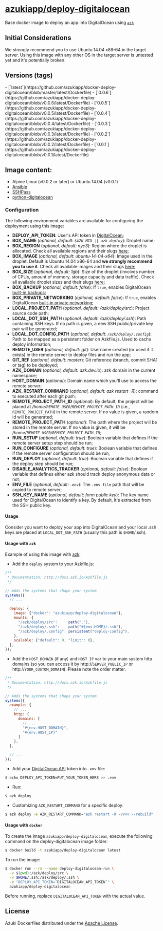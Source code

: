 [azukiapp/deploy-digitalocean](http://images.azk.io/#/deploy-digitalocean)
==================

Base docker image to deploy an app into DigitalOcean using [`azk`](http://azk.io)

Initial Considerations
---

We strongly recommend you to use Ubuntu 14.04 x86-64 in the target server.
Using this image with any other OS in the target server is untested yet and it's potentially broken.

Versions (tags)
---

<versions>
- [`latest`](https://github.com/azukiapp/docker-deploy-digitalocean/blob/master/latest/Dockerfile)
- [`0.0.6`](https://github.com/azukiapp/docker-deploy-digitalocean/blob/v0.0.6/latest/Dockerfile)
- [`0.0.5`](https://github.com/azukiapp/docker-deploy-digitalocean/blob/v0.0.5/latest/Dockerfile)
- [`0.0.4`](https://github.com/azukiapp/docker-deploy-digitalocean/blob/v0.0.4/latest/Dockerfile)
- [`0.0.3`](https://github.com/azukiapp/docker-deploy-digitalocean/blob/v0.0.3/latest/Dockerfile)
- [`0.0.2`](https://github.com/azukiapp/docker-deploy-digitalocean/blob/v0.0.2/latest/Dockerfile)
- [`0.0.1`](https://github.com/azukiapp/docker-deploy-digitalocean/blob/v0.0.1/latest/Dockerfile)
</versions>

Image content:
---

- Alpine Linux (v0.0.2 or later) or Ubuntu 14.04 (v0.0.1)
- [Ansible](http://www.ansible.com)
- [SSHPass](http://sourceforge.net/projects/sshpass/)
- [python-digitalocean](https://github.com/koalalorenzo/python-digitalocean)

### Configuration

The following environment variables are available for configuring the deployment using this image:

- **DEPLOY_API_TOKEN**: User's API token in [DigitalOcean][do-api-token];
- **BOX_NAME** (*optional, default: `$AZK_MID || azk-deploy`*): Droplet name;
- **BOX_REGION** (*optional, default: nyc3*): Region where the droplet is allocated. Check all available regions and their slugs [here](https://developers.digitalocean.com/documentation/v2/#list-all-regions);
- **BOX_IMAGE** (*optional, default: ubuntu-14-04-x64*): Image used in the droplet. Default is Ubuntu 14.04 x86-64 and **we strongly recommend you to use it**. Check all available images and their slugs [here](https://developers.digitalocean.com/documentation/v2/#list-all-distribution-images);
- **BOX_SIZE** (*optional, default: 1gb*): Size of the droplet (involves number of CPUs, amount of memory, storage capacity and data traffic). Check all available droplet sizes and their slugs [here](https://developers.digitalocean.com/documentation/v2/#list-all-sizes);
- **BOX_BACKUP** (*optional, default: false*): If `true`, enables DigitalOcean [built-in backups](https://www.digitalocean.com/help/technical/backup/);
- **BOX_PRIVATE_NETWORKING** (*optional, default: false*): If `true`, enables DigitalOcean [built-in private networking](https://www.digitalocean.com/company/blog/introducing-private-networking/);
- **LOCAL_PROJECT_PATH** (*optional, default: /azk/deploy/src*): Project source code path;
- **LOCAL_DOT_SSH_PATH** (*optional, default: /azk/deploy/.ssh*): Path containing SSH keys. If no path is given, a new SSH public/private key pair will be generated;
- **LOCAL_DOT_CONFIG_PATH** (*optional, default: `/azk/deploy/.config`*): Path to be mapped as a persistent folder on Azkfile.js. Used to cache deploy information;
- **REMOTE_USER** (*optional, default: git*): Username created (or used if it exists) in the remote server to deploy files and run the app;
- **GIT_REF** (*optional, default: master*): Git reference (branch, commit SHA1 or tag) to be deployed;
- **AZK_DOMAIN** (*optional, default: azk.dev.io*): azk domain in the current namespace;
- **HOST_DOMAIN** (*optional*): Domain name which you'll use to access the remote server;
- **AZK_RESTART_COMMAND** (*optional, default: azk restart -R*): command to executed after each git push;
- **REMOTE_PROJECT_PATH_ID** (*optional*): By default, the project will be placed at */home/`REMOTE_USER`/`REMOTE_PROJECT_PATH_ID`* (i.e., `REMOTE_PROJECT_PATH`) in the remote server. If no value is given, a random id will be generated;
- **REMOTE_PROJECT_PATH** (*optional*): The path where the project will be stored in the remote server. If no value is given, it will be */home/`REMOTE_USER`/`REMOTE_PROJECT_PATH_ID`*;
- **RUN_SETUP** (*optional, default: true*): Boolean variable that defines if the remote server setup step should be run;
- **RUN_CONFIGURE** (*optional, default: true*): Boolean variable that defines if the remote server configuration should be run;
- **RUN_DEPLOY** (*optional, default: true*): Boolean variable that defines if the deploy step should be run;
- **DISABLE_ANALYTICS_TRACKER** (*optional, default: false*): Boolean variable that defines either azk should track deploy anonymous data or not;
- **ENV_FILE** (*optional, default: `.env`*): The `.env file` path that will be copied to remote server;
- **SSH_KEY_NAME** (*optional, default: form public key*): The key name used for DigitalOcean to identify a key. By default, it's extracted from the SSH public key.

#### Usage

Consider you want to deploy your app into DigitalOcean and your local .ssh keys are placed at `LOCAL_DOT_SSH_PATH` (usually this path is `$HOME`/.ssh).

#### Usage with `azk`

Example of using this image with [azk](http://azk.io):

- Add the `deploy` system to your Azkfile.js:

```js
/**
 * Documentation: http://docs.azk.io/Azkfile.js
 */

// Adds the systems that shape your system
systems({
  // ...

  deploy: {
    image: {"docker": "azukiapp/deploy-digitalocean"},
    mounts: {
      "/azk/deploy/src":     path("."),
      "/azk/deploy/.ssh":    path("#{env.HOME}/.ssh"),
      "/azk/deploy/.config": persistent("deploy-config"),
    },
    scalable: {"default": 0, "limit": 0},
  },
});
```

- Add the `HOST_DOMAIN` (if any) and `HOST_IP` var to your main system http domains (so you can access it by http://`SERVER_PUBLIC_IP` or http://`YOUR_CUSTOM_DOMAIN`). Please note the order matter.

```js
/**
 * Documentation: http://docs.azk.io/Azkfile.js
 */

// Adds the systems that shape your system
systems({
  example: {
    // ...
    http: {
      domains: [
        // ...
        "#{env.HOST_DOMAIN}",
        "#{env.HOST_IP}"
      ]
    },
  },

  // ...
});
```

- Add your [DigitalOcean API][do-api-token] token into `.env` file:
```bash
$ echo DEPLOY_API_TOKEN=PUT_YOUR_TOKEN_HERE >> .env
```

- Run:
```bash
$ azk deploy
```

- Customizing `AZK_RESTART_COMMAND` for a specific deploy:
```bash
$ azk deploy -e AZK_RESTART_COMMAND="azk restart -R -vvvv --rebuild"
```

#### Usage with `docker`

To create the image `azukiapp/deploy-digitalocean`, execute the following command on the deploy-digitalocean image folder:

```sh
$ docker build -t azukiapp/deploy-digitalocean latest
```

To run the image:

```sh
$ docker run --rm --name deploy-digitalocean-run \
  -v $(pwd):/azk/deploy/src \
  -v $HOME/.ssh:/azk/deploy/.ssh \
  -e "DEPLOY_API_TOKEN=`DIGITALOCEAN_API_TOKEN`" \
  azukiapp/deploy-digitalocean
```

Before running, replace `DIGITALOCEAN_API_TOKEN` with the actual value.


## License

Azuki Dockerfiles distributed under the [Apache License](https://github.com/azukiapp/docker-deploy-digitalocean/blob/master/LICENSE).

[do-api-token]: https://cloud.digitalocean.com/settings/applications
